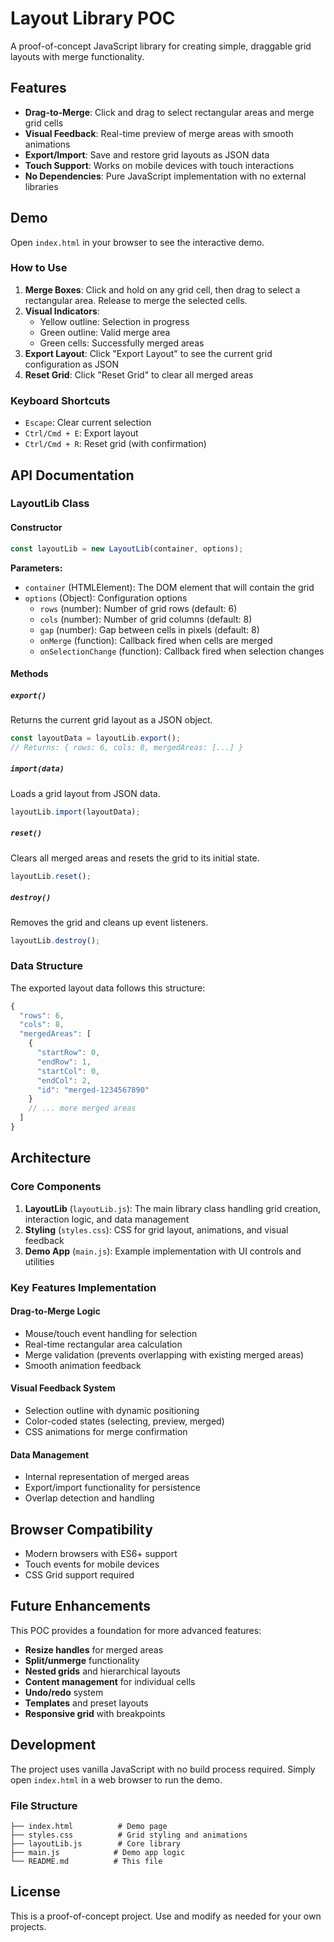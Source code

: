# Layout Library POC

A proof-of-concept JavaScript library for creating simple, draggable grid layouts with merge functionality.

## Features

- **Drag-to-Merge**: Click and drag to select rectangular areas and merge grid cells
- **Visual Feedback**: Real-time preview of merge areas with smooth animations
- **Export/Import**: Save and restore grid layouts as JSON data
- **Touch Support**: Works on mobile devices with touch interactions
- **No Dependencies**: Pure JavaScript implementation with no external libraries

## Demo

Open `index.html` in your browser to see the interactive demo.

### How to Use

1. **Merge Boxes**: Click and hold on any grid cell, then drag to select a rectangular area. Release to merge the selected cells.
2. **Visual Indicators**: 
   - Yellow outline: Selection in progress
   - Green outline: Valid merge area
   - Green cells: Successfully merged areas
3. **Export Layout**: Click "Export Layout" to see the current grid configuration as JSON
4. **Reset Grid**: Click "Reset Grid" to clear all merged areas

### Keyboard Shortcuts

- `Escape`: Clear current selection
- `Ctrl/Cmd + E`: Export layout
- `Ctrl/Cmd + R`: Reset grid (with confirmation)

## API Documentation

### LayoutLib Class

#### Constructor

```javascript
const layoutLib = new LayoutLib(container, options);
```

**Parameters:**
- `container` (HTMLElement): The DOM element that will contain the grid
- `options` (Object): Configuration options
  - `rows` (number): Number of grid rows (default: 6)
  - `cols` (number): Number of grid columns (default: 8)
  - `gap` (number): Gap between cells in pixels (default: 8)
  - `onMerge` (function): Callback fired when cells are merged
  - `onSelectionChange` (function): Callback fired when selection changes

#### Methods

##### `export()`
Returns the current grid layout as a JSON object.

```javascript
const layoutData = layoutLib.export();
// Returns: { rows: 6, cols: 8, mergedAreas: [...] }
```

##### `import(data)`
Loads a grid layout from JSON data.

```javascript
layoutLib.import(layoutData);
```

##### `reset()`
Clears all merged areas and resets the grid to its initial state.

```javascript
layoutLib.reset();
```

##### `destroy()`
Removes the grid and cleans up event listeners.

```javascript
layoutLib.destroy();
```

### Data Structure

The exported layout data follows this structure:

```javascript
{
  "rows": 6,
  "cols": 8,
  "mergedAreas": [
    {
      "startRow": 0,
      "endRow": 1,
      "startCol": 0,
      "endCol": 2,
      "id": "merged-1234567890"
    }
    // ... more merged areas
  ]
}
```

## Architecture

### Core Components

1. **LayoutLib** (`layoutLib.js`): The main library class handling grid creation, interaction logic, and data management
2. **Styling** (`styles.css`): CSS for grid layout, animations, and visual feedback
3. **Demo App** (`main.js`): Example implementation with UI controls and utilities

### Key Features Implementation

#### Drag-to-Merge Logic
- Mouse/touch event handling for selection
- Real-time rectangular area calculation
- Merge validation (prevents overlapping with existing merged areas)
- Smooth animation feedback

#### Visual Feedback System
- Selection outline with dynamic positioning
- Color-coded states (selecting, preview, merged)
- CSS animations for merge confirmation

#### Data Management
- Internal representation of merged areas
- Export/import functionality for persistence
- Overlap detection and handling

## Browser Compatibility

- Modern browsers with ES6+ support
- Touch events for mobile devices
- CSS Grid support required

## Future Enhancements

This POC provides a foundation for more advanced features:

- **Resize handles** for merged areas
- **Split/unmerge** functionality
- **Nested grids** and hierarchical layouts
- **Content management** for individual cells
- **Undo/redo** system
- **Templates** and preset layouts
- **Responsive grid** with breakpoints

## Development

The project uses vanilla JavaScript with no build process required. Simply open `index.html` in a web browser to run the demo.

### File Structure

```
├── index.html          # Demo page
├── styles.css          # Grid styling and animations  
├── layoutLib.js        # Core library
├── main.js            # Demo app logic
└── README.md          # This file
```

## License

This is a proof-of-concept project. Use and modify as needed for your own projects. 